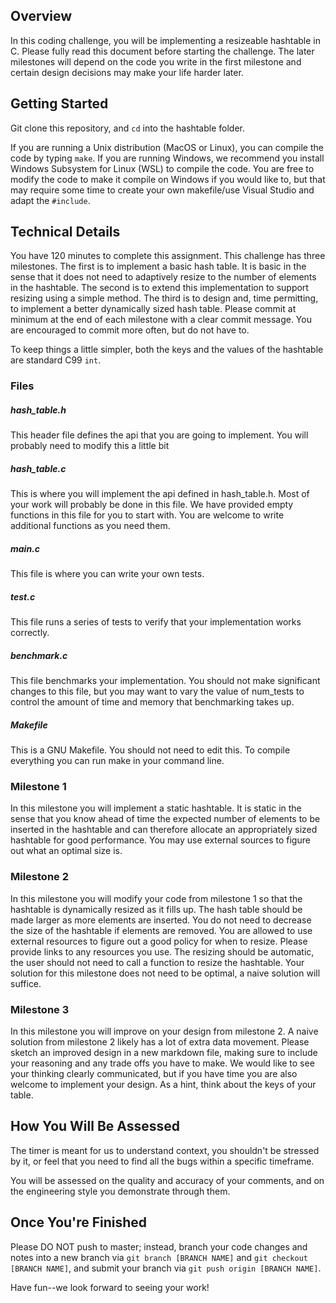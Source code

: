 ## Overview

In this coding challenge, you will be implementing a resizeable hashtable in C. Please fully read this document before starting the challenge. The later milestones will depend on the code you write in the first milestone and certain design decisions may make your life harder later. 

## Getting Started

Git clone this repository, and ```cd``` into the hashtable folder. 

If you are running a Unix distribution (MacOS or Linux), you can compile the code by typing ```make```. If you are running Windows, we recommend you install Windows Subsystem for Linux (WSL) to compile the code. You are free to modify the code to make it compile on Windows if you would like to, but that may require some time to create your own makefile/use Visual Studio and adapt the `#include`.

## Technical Details

You have 120 minutes to complete this assignment. This challenge has three milestones. The first is to implement a basic hash table. It is basic in the sense that it does not need to adaptively resize to the number of elements in the hashtable. The second is to extend this implementation to support resizing using a simple method. The third is to design and, time permitting, to implement a better dynamically sized hash table. Please commit at minimum at the end of each milestone with a clear commit message. You are encouraged to commit more often, but do not have to. 

To keep things a little simpler, both the keys and the values of the hashtable are standard C99 `int`. 








### Files
##### hash_table.h
This header file defines the api that you are going to implement. You will probably need to modify this a little bit 
##### hash_table.c
This is where you will implement the api defined in hash_table.h. Most of your work will probably be done in this file. We have provided empty functions in this file for you to start with. You are welcome to write additional functions as you need them. 
##### main.c
This file is where you can write your own tests.
##### test.c
This file runs a series of tests to verify that your implementation works correctly. 
##### benchmark.c
This file benchmarks your implementation. You should not make significant changes to this file, but you may want to vary the value of num_tests to control the amount of time and memory that benchmarking takes up. 
##### Makefile
This is a GNU Makefile. You should not need to edit this. To compile everything you can run make in your command line. 

### Milestone 1
In this milestone you will implement a static hashtable. It is static in the sense that you know ahead of time the expected number of elements to be inserted in the hashtable and can therefore allocate an appropriately sized hashtable for good performance. You may use external sources to figure out what an optimal size is. 

### Milestone 2
In this milestone you will modify your code from milestone 1 so that the hashtable is dynamically resized as it fills up. The hash table should be made larger as more elements are inserted. You do not need to decrease the size of the hashtable if elements are removed. You are allowed to use external resources to figure out a good policy for when to resize. Please provide links to any resources you use. The resizing should be automatic, the user should not need to call a function to resize the hashtable. Your solution for this milestone does not need to be optimal, a naive solution will suffice. 

### Milestone 3
In this milestone you will improve on your design from milestone 2. A naive solution from milestone 2 likely has a lot of extra data movement. Please sketch an improved design in a new markdown file, making sure to include your reasoning and any trade offs you have to make. We would like to see your thinking clearly communicated, but if you have time you are also welcome to implement your design. As a hint, think about the keys of your table. 






## How You Will Be Assessed




The timer is meant for us to understand context, you shouldn't be stressed by it, or feel that you need to find all the bugs within a specific timeframe.

You will be assessed on the quality and accuracy of your comments, and on the engineering style you demonstrate through them.

## Once You're Finished

Please DO NOT push to master; instead, branch your code changes and notes into a new branch via ```git branch [BRANCH NAME]``` and ```git checkout [BRANCH NAME]```, and submit your branch via ```git push origin [BRANCH NAME]```.

Have fun--we look forward to seeing your work!




